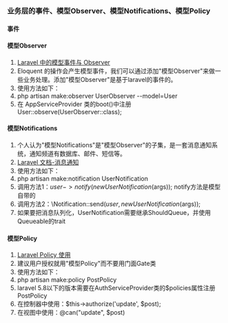 ### 业务层的事件、模型Observer、模型Notifications、模型Policy

#### 事件


#### 模型Observer
1. [Laravel 中的模型事件与 Observer](https://learnku.com/articles/6657)
1. Eloquent 的操作会产生模型事件，我们可以通过添加"模型Observer"来做一些业务处理。添加"模型Observer"是基于laravel的事件的。
1. 使用方法如下：
  1. php artisan make:observer UserObserver --model=User
  1. 在 AppServiceProvider 类的boot()中注册User::observe(UserObserver::class);
     
#### 模型Notifications
1. 个人认为"模型Notifications"是"模型Observer"的子集，是一套消息通知系统，通知频道有数据库、邮件、短信等。
1. [Laravel 文档-消息通知](https://learnku.com/docs/laravel/7.x/notifications/7489)
1. 使用方法如下：
  1. php artisan make:notification UserNotification
  1. 调用方法1：$user->notify(new UserNotification($args)); notify方法是模型自带的
  1. 调用方法2：\Notification::send($user, new UserNotification($args));
1. 如果要把消息队列化，UserNotification需要继承ShouldQueue，并使用Queueable的trait

#### 模型Policy
1. [Laravel Policy 使用](https://learnku.com/articles/9275)
1. 建议用户授权就用"模型Policy"而不要用门面Gate类
1. 使用方法如下：
  1. php artisan make:policy PostPolicy
  1. laravel 5.8以下的版本需要在AuthServiceProvider类的$policies属性注册PostPolicy
  1. 在控制器中使用：$this->authorize('update', $post);
  1. 在视图中使用：@can("update", $post)


           




